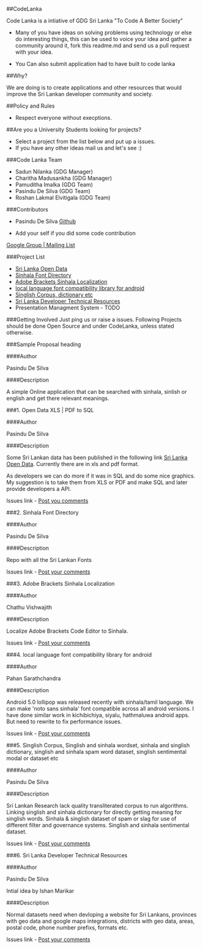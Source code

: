 ##CodeLanka

Code Lanka is a intiative of GDG Sri Lanka "To Code A Better Society"

*   Many of you have ideas on solving problems using technology or else do interesting things, this can be used to voice your idea and gather 
a community around it, fork this readme.md and send us a pull request with your idea.


*   You Can also submit application had to have built to code lanka


##Why?

We are doing is to create applications and other resources that would improve the Sri Lankan developer community and society.



##Policy and Rules


* Respect everyone without execptions.


##Are you a University Students looking for projects?

*   Select a project from the list below and put up a issues.
*   If you have any other ideas mail us and let's see :)


###Code Lanka Team

*   Sadun Nilanka (GDG Manager)
*   Charitha Madusankha (GDG Manager)
*   Pamuditha Imalka (GDG Team)
*   Pasindu De Silva (GDG Team)
*   Roshan Lakmal Elvitigala (GDG Team)


###Contributors
*   Pasindu De Silva [Github](https://github.com/pasindud)


*   Add your self if you did some code contribution


[Google Group | Mailing List](https://groups.google.com/forum/#!forum/codelanka)

###Project List
*   [Sri Lanka Open Data](https://github.com/CodeLanka/codeLanka-Proposals/blob/master/README.md#1-open-data-xls--pdf-to-sql)
*   [Sinhala Font Directory](https://github.com/CodeLanka/codeLanka-Proposals#author-2)
*   [Adobe Brackets Sinhala Localization](https://github.com/CodeLanka/codeLanka-Proposals#3-adobe-brackets-sinhala-localization)
*   [local language font compatibility library for android](https://github.com/CodeLanka/codeLanka-Proposals#4-local-language-font-compatibility-library-for-android)
*   [Singlish Corpus, dictionary etc](https://github.com/CodeLanka/codeLanka-Proposals/#5-singlish-corpus-singlish-and-sinhala-wordset-sinhala-and-singlish-dictionary-singlish-and-sinhala-spam-word-dataset-singlish-sentimental-modal-or-dataset--etc)
*   [Sri Lanka Developer Technical Resources](https://github.com/CodeLanka/codeLanka-Proposals/blob/master/README.md#6-sri-lanka-developer-technical-resources)
*   Presentation Managment System - TODO


###Getting Involved
Just ping us or raise a issues. Following Projects should be done Open Source and under CodeLanka, unless stated otherwise.


###Sample Proposal heading

####Author

Pasindu De Silva


####Description


A simple Online application that can be searched with sinhala, sinlish or english and get there relevant meanings.



###1. Open Data XLS | PDF to SQL

####Author


Pasindu De Silva


####Description


Some Sri Lankan data has been published in the following link [Sri Lanka Open Data](http://www.gov.lk/web/index.php?option=com_content&view=article&id=301&Itemid=423&lang=en). Currently there are in xls and pdf format.

As developers we can do more if it was in SQL and do some nice graphics. My suggestion is to take them from XLS or PDF and make SQL and later provide developers a API.

Issues link - [Post you comments](https://github.com/CodeLanka/codeLanka-Proposals/issues/2)




###2. Sinhala Font Directory 

####Author


Pasindu De Silva


####Description


Repo with all the Sri Lankan Fonts




Issues link - [Post your comments](https://github.com/CodeLanka/codeLanka-Proposals/issues/3)


###3. Adobe Brackets Sinhala Localization

####Author


Chathu Vishwajith


####Description


Localize Adobe Brackets Code Editor to Sinhala.




Issues link - [Post your comments](https://github.com/CodeLanka/codeLanka-Proposals/issues/6)


###4. local language font compatibility library for android


####Author


Pahan Sarathchandra


####Description


Android 5.0 lollipop was released recently with sinhala/tamil language. We can make 'noto sans sinhala' font compatible across all android versions. I have done similar work in kichibichiya, siyalu, hathmaluwa android apps. But need to rewrite to fix performance issues.


Issues link - [Post your comments](https://github.com/CodeLanka/codeLanka-Proposals/issues/8)



###5. Singlish Corpus, Singlish and sinhala wordset, sinhala and singlish dictionary, singlish and sinhala spam word dataset, singlish sentimental modal or dataset  etc


####Author


Pasindu De Silva


####Description


Sri Lankan Research lack quality transliterated corpus to run algorithms. Linking singlish and sinhala dictionary for directly getting meaning for singlish words. Sinhala & singlish dataset of spam or slag for use of different filter and governance systems. Singlish and sinhala sentimental dataset.


Issues link - [Post your comments](https://github.com/CodeLanka/codeLanka-Proposals/issues/12)





###6. Sri Lanka Developer Technical Resources


####Author


Pasindu De Silva

Intial idea by Ishan Marikar 


####Description


Normal datasets need when devloping a website for Sri Lankans, provinces with geo data and google maps integrations, districts with geo data, areas, postal code, phone number prefixs, formats etc.


Issues link - [Post your comments](https://github.com/CodeLanka/codeLanka-Proposals/issues/13)

